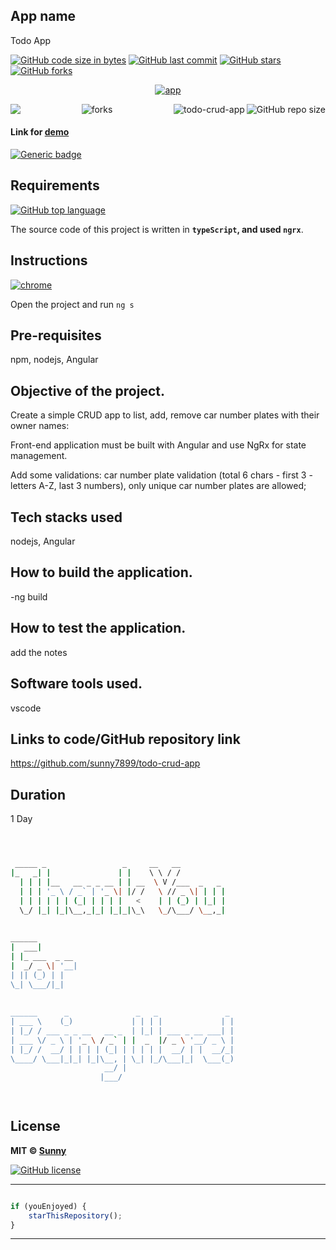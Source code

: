 ## App name
Todo App

[![GitHub code size in bytes](https://img.shields.io/github/languages/code-size/sunny7899/todo-crud-app?logo=github&style=social)](https://github.com/sunny7899/) [![GitHub last commit](https://img.shields.io/github/last-commit/sunny7899/todo-crud-app?style=social&logo=git)](https://github.com/sunny7899/) [![GitHub stars](https://img.shields.io/github/stars/sunny7899/todo-crud-app?style=social)](https://github.com/sunny7899/todo-crud-app/stargazers) [![GitHub forks](https://img.shields.io/github/forks/sunny7899/todo-crud-app?style=social&logo=git)](https://github.com/sunny7899/todo-crud-app/network)

<p align="center">
<a href="#">
<img src="../src/assets/Capture.png"  alt="app"/>
</a>
</p>

<img align="left" src="http://estruyf-github.azurewebsites.net/api/VisitorHit?user=sunny7899&repo=todo-crud-app&countColorcountColor&countColor=%237B1E7B"/>
<img align="right" src="https://img.shields.io/github/repo-size/sunny7899/todo-crud-app?style=for-the-badge&logo=appveyor" alt="GitHub repo size"/>

<img align="right" alt="todo-crud-app" src="https://socialify.git.ci/sunny7899/todo-crud-app/image?font=Inter&forks=1&issues=1&logo=https%3A%2F%2Fencrypted-tbn0.gstatic.com%2Fimages%3Fq%3Dtbn%3AANd9GcT3XNTrF7bUh1kkqV4M7IacbSBLCqgmDAhyVV-Nf7X6nlWhB4eL4-7CfDPaxC0LmyEqX6o%26usqp%3DCAU&name=1&owner=1&pattern=Floating%20Cogs&pulls=1&stargazers=1&theme=Dark" />

<p align="center">
<img src="https://forthebadge.com/images/badges/built-with-love.svg" alt=" forks"/>
</p>

#### Link for [demo](https://todo-crud-app-orpin.vercel.app/) 
[![Generic badge](https://img.shields.io/badge/view-demo-orange)](#)


## Requirements

[![GitHub top language](https://img.shields.io/github/languages/top/sunny7899/todo-crud-app?logo=html&style=social)](https://github.com/sunny7899/)

The source code of this project is written in **`typeScript`, and used `ngrx`**. 

## Instructions

[![chrome](https://img.shields.io/badge/Open-project-lightgrey.svg?logo=google-chrome&style=popout&logoColor=red)](#)

Open the project and run `ng s` 

## Pre-requisites
npm, nodejs, Angular
## Objective of the project.
Create a simple CRUD app to list, add, remove car number plates with their owner names:

Front-end application must be built with Angular and use NgRx for state management.

Add some validations: car number plate validation (total 6 chars - first 3 - letters A-Z, last 3 numbers), only unique car number plates are allowed;

## Tech stacks used
nodejs, Angular
## How to build the application.
-ng build
## How to test the application.
add the notes
## Software tools used.
vscode
## Links to code/GitHub repository link
https://github.com/sunny7899/todo-crud-app
## Duration
1 Day

```bash



 _____ _                 _     __   __            
|_   _| |               | |    \ \ / /            
  | | | |__   __ _ _ __ | | __  \ V /___  _   _   
  | | | '_ \ / _` | '_ \| |/ /   \ // _ \| | | |  
  | | | | | | (_| | | | |   <    | | (_) | |_| |  
  \_/ |_| |_|\__,_|_| |_|_|\_\   \_/\___/ \__,_|  
                                                  
                                                  
______                                            
|  ___|                                           
| |_ ___  _ __                                    
|  _/ _ \| '__|                                   
| || (_) | |                                      
\_| \___/|_|                                      
                                                  
                                                  
______      _               _   _               _ 
| ___ \    (_)             | | | |             | |
| |_/ / ___ _ _ __   __ _  | |_| | ___ _ __ ___| |
| ___ \/ _ \ | '_ \ / _` | |  _  |/ _ \ '__/ _ \ |
| |_/ /  __/ | | | | (_| | | | | |  __/ | |  __/_|
\____/ \___|_|_| |_|\__, | \_| |_/\___|_|  \___(_)
                     __/ |                        
                    |___/                         

 


```

## License

**MIT &copy; [Sunny](https://github.com/sunny7899/todo-crud-app/blob/master/LICENSE)**

[![GitHub license](https://img.shields.io/github/license/sunny7899/todo-crud-app?style=social&logo=github)](https://github.com/sunny7899/todo-crud-app/blob/master/LICENSE) 

---------

```javascript

if (youEnjoyed) {
    starThisRepository();
}

```

-----------


